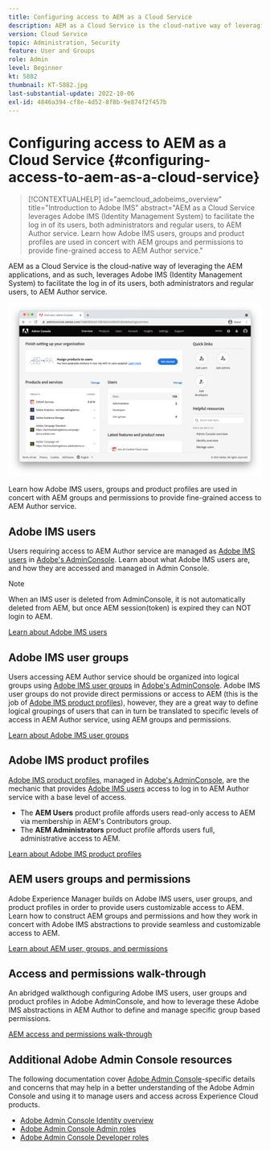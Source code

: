 ```yaml
---
title: Configuring access to AEM as a Cloud Service
description: AEM as a Cloud Service is the cloud-native way of leveraging the AEM applications, and as such, leverages Adobe IMS (Identity Management System) to facilitate the log in of users, both administrators and regular users, to AEM Author service. Learn how Adobe IMS users, user groups and product profiles are all used in conjunction with AEM groups and permissions to provide specific access to AEM Author.
version: Cloud Service
topic: Administration, Security
feature: User and Groups
role: Admin
level: Beginner
kt: 5882
thumbnail: KT-5882.jpg
last-substantial-update: 2022-10-06
exl-id: 4846a394-cf8e-4d52-8f8b-9e874f2f457b
---
```

# Configuring access to AEM as a Cloud Service {#configuring-access-to-aem-as-a-cloud-service}

>[!CONTEXTUALHELP]
>id="aemcloud_adobeims_overview"
>title="Introduction to Adobe IMS"
>abstract="AEM as a Cloud Service leverages Adobe IMS (Identity Management System) to facilitate the log in of its users, both administrators and regular users, to AEM Author service. Learn how Adobe IMS users, groups and product profiles are used in concert with AEM groups and permissions to provide fine-grained access to AEM Author service."

AEM as a Cloud Service is the cloud-native way of leveraging the AEM applications, and as such, leverages Adobe IMS (Identity Management System) to facilitate the log in of its users, both administrators and regular users, to AEM Author service. 

![Adobe Admin Console](./assets/hero.png)

Learn how Adobe IMS users, groups and product profiles are used in concert with AEM groups and permissions to provide fine-grained access to AEM Author service.  

## Adobe IMS users

Users requiring access to AEM Author service are managed as [Adobe IMS users](https://helpx.adobe.com/enterprise/using/set-up-identity.html) in [Adobe's AdminConsole](https://adminconsole.adobe.com). Learn about what Adobe IMS users are, and how they are accessed and managed in Admin Console.

>[!NOTE]
>
>When an IMS user is deleted from AdminConsole, it is not automatically deleted from AEM, but once AEM session(token) is expired they can NOT login to AEM.


[Learn about Adobe IMS users](./adobe-ims-users.md)

## Adobe IMS user groups

Users accessing AEM Author service should be organized into logical groups using [Adobe IMS user groups](https://helpx.adobe.com/enterprise/using/user-groups.html) in [Adobe's AdminConsole](https://adminconsole.adobe.com). Adobe IMS user groups do not provide direct permissions or access to AEM (this is the job of [Adobe IMS product profiles](#adobe-ims-product-profiles)), however, they are a great way to define logical groupings of users that can in turn be translated to specific levels of access in AEM Author service, using AEM groups and permissions.

[Learn about Adobe IMS user groups](./adobe-ims-user-groups.md)

## Adobe IMS product profiles

[Adobe IMS product profiles](https://helpx.adobe.com/enterprise/using/manage-permissions-and-roles.html), managed in [Adobe's AdminConsole](https://adminconsole.adobe.com), are the mechanic that provides [Adobe IMS users](#adobe-ims-users) access to log in to AEM Author service with a base level of access.

+ The __AEM Users__ product profile affords users read-only access to AEM via membership in AEM's Contributors group.
+ The __AEM Administrators__ product profile affords users full, administrative access to AEM.

[Learn about Adobe IMS product profiles](./adobe-ims-product-profiles.md)

## AEM users groups and permissions

Adobe Experience Manager builds on Adobe IMS users, user groups, and product profiles in order to provide users customizable access to AEM. Learn how to construct AEM groups and permissions and how they work in concert with Adobe IMS abstractions to provide seamless and customizable access to AEM.

[Learn about AEM user, groups, and permissions](./aem-users-groups-and-permissions.md)

## Access and permissions walk-through

An abridged walkthough configuring Adobe IMS users, user groups and product profiles in Adobe AdminConsole, and how to leverage these Adobe IMS abstractions in AEM Author to define and manage specific group based permissions.

[AEM access and permissions walk-through](./walk-through.md)

## Additional Adobe Admin Console resources

The following documentation cover [Adobe Admin Console](https://adminconsole.adobe.com)-specific details and concerns that may help in a better understanding of the Adobe Admin Console and using it to manage users and access across Experience Cloud products.

+ [Adobe Admin Console Identity overview](https://helpx.adobe.com/enterprise/using/identity.html)
+ [Adobe Admin Console Admin roles](https://helpx.adobe.com/enterprise/using/admin-roles.html)
+ [Adobe Admin Console Developer roles](https://helpx.adobe.com/enterprise/using/manage-developers.html)
